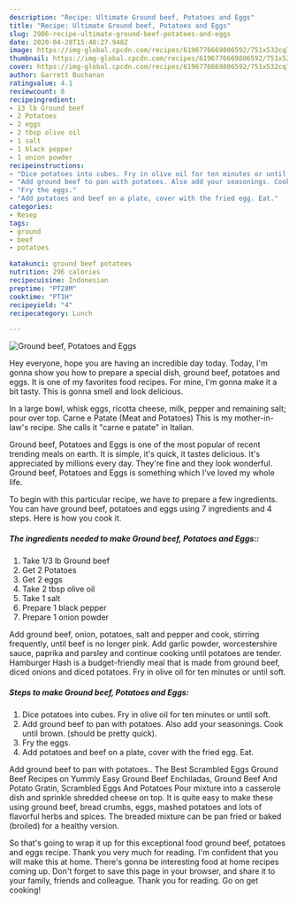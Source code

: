 ```yaml
---
description: "Recipe: Ultimate Ground beef, Potatoes and Eggs"
title: "Recipe: Ultimate Ground beef, Potatoes and Eggs"
slug: 2986-recipe-ultimate-ground-beef-potatoes-and-eggs
date: 2020-04-28T15:48:27.948Z
image: https://img-global.cpcdn.com/recipes/6196776669806592/751x532cq70/ground-beef-potatoes-and-eggs-recipe-main-photo.jpg
thumbnail: https://img-global.cpcdn.com/recipes/6196776669806592/751x532cq70/ground-beef-potatoes-and-eggs-recipe-main-photo.jpg
cover: https://img-global.cpcdn.com/recipes/6196776669806592/751x532cq70/ground-beef-potatoes-and-eggs-recipe-main-photo.jpg
author: Garrett Buchanan
ratingvalue: 4.1
reviewcount: 8
recipeingredient:
- 13 lb Ground beef
- 2 Potatoes
- 2 eggs
- 2 tbsp olive oil
- 1 salt
- 1 black pepper
- 1 onion powder
recipeinstructions:
- "Dice potatoes into cubes. Fry in olive oil for ten minutes or until soft."
- "Add ground beef to pan with potatoes. Also add your seasonings. Cook until brown. (should be pretty quick)."
- "Fry the eggs."
- "Add potatoes and beef on a plate, cover with the fried egg. Eat."
categories:
- Resep
tags:
- ground
- beef
- potatoes

katakunci: ground beef potatoes
nutrition: 296 calories
recipecuisine: Indonesian
preptime: "PT28M"
cooktime: "PT1H"
recipeyield: "4"
recipecategory: Lunch

---
```



![Ground beef, Potatoes and Eggs](https://img-global.cpcdn.com/recipes/6196776669806592/751x532cq70/ground-beef-potatoes-and-eggs-recipe-main-photo.jpg)

Hey everyone, hope you are having an incredible day today. Today, I'm gonna show you how to prepare a special dish, ground beef, potatoes and eggs. It is one of my favorites food recipes. For mine, I'm gonna make it a bit tasty. This is gonna smell and look delicious.

In a large bowl, whisk eggs, ricotta cheese, milk, pepper and remaining salt; pour over top. Carne e Patate (Meat and Potatoes) This is my mother-in-law&#39;s recipe. She calls it &#34;carne e patate&#34; in Italian.

Ground beef, Potatoes and Eggs is one of the most popular of recent trending meals on earth. It is simple, it's quick, it tastes delicious. It's appreciated by millions every day. They're fine and they look wonderful. Ground beef, Potatoes and Eggs is something which I've loved my whole life.


To begin with this particular recipe, we have to prepare a few ingredients. You can have ground beef, potatoes and eggs using 7 ingredients and 4 steps. Here is how you cook it.

##### The ingredients needed to make Ground beef, Potatoes and Eggs::

1. Take 1/3 lb Ground beef
1. Get 2 Potatoes
1. Get 2 eggs
1. Take 2 tbsp olive oil
1. Take 1 salt
1. Prepare 1 black pepper
1. Prepare 1 onion powder


Add ground beef, onion, potatoes, salt and pepper and cook, stirring frequently, until beef is no longer pink. Add garlic powder, worcestershire sauce, paprika and parsley and continue cooking until potatoes are tender. Hamburger Hash is a budget-friendly meal that is made from ground beef, diced onions and diced potatoes. Fry in olive oil for ten minutes or until soft. 

##### Steps to make Ground beef, Potatoes and Eggs:

1. Dice potatoes into cubes. Fry in olive oil for ten minutes or until soft.
1. Add ground beef to pan with potatoes. Also add your seasonings. Cook until brown. (should be pretty quick).
1. Fry the eggs.
1. Add potatoes and beef on a plate, cover with the fried egg. Eat.


Add ground beef to pan with potatoes.. The Best Scrambled Eggs Ground Beef Recipes on Yummly Easy Ground Beef Enchiladas, Ground Beef And Potato Gratin, Scrambled Eggs And Potatoes Pour mixture into a casserole dish and sprinkle shredded cheese on top. It is quite easy to make these using ground beef, bread crumbs, eggs, mashed potatoes and lots of flavorful herbs and spices. The breaded mixture can be pan fried or baked (broiled) for a healthy version. 

So that's going to wrap it up for this exceptional food ground beef, potatoes and eggs recipe. Thank you very much for reading. I'm confident that you will make this at home. There's gonna be interesting food at home recipes coming up. Don't forget to save this page in your browser, and share it to your family, friends and colleague. Thank you for reading. Go on get cooking!
